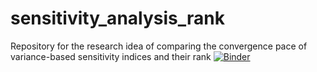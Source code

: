 # sensitivity_analysis_rank
Repository for the research idea of comparing the convergence pace of variance-based sensitivity indices and their rank [![Binder](https://mybinder.org/badge_logo.svg)](https://mybinder.org/v2/gh/Confareneoclassico/sensitivity_analysis_rank/master)
